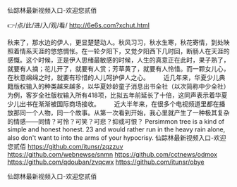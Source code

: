
仙踪林最新视频入口-欢迎您贰佰




👉/点/此/进/入/观/看/ http://6e6s.com?xchut.html




秋来了，那水边的伊人，更显楚楚动人。秋风习习，秋水生寒，秋花寄情，到处映照着情系天涯的悠悠惆怅。在一轮夕阳下，又觉夕阳西下几时回，断肠人在天涯的感慨。这个时候，正是伊人思绪最敏感的时候，人生的真意正在此时，果子熟了，就要有人摘；花儿开了，就要有人赏；芳草黄了，就要有人怜惜。而一颗女儿心，在秋意绵绵之时，就要有珍惜的人儿呵护伊人之心。
　　近几年来，华夏少儿典籍版权输入的种类越来越多，以华夏妙龄童子消息出书全社（以次简称中少全社）为例，客岁全社版权输入所有418项，比拟五年前延长了十倍，这同声表示着华夏少儿出书在渐渐被国际商场接收。
　　近大半年来，在很多个电视频道里都在播放那同一个人物，同一个故事。从第一次看到开始，我心里就产生了一种极其复杂的情感——同情？可怜？可笑？可悲？抑或可恨？
Persimmon tree is a kind of simple and honest honest.
23 and would rather run in the heavy rain alone, also don't want to into the arms of your hypocrisy.
仙踪林最新视频入口-欢迎您贰佰 https://github.com/itunsr/zqzzuv
https://github.com/webnewse/snmn
https://github.com/cctnews/odmox
https://github.com/qdouban/zvqcwx
https://github.com/itunsr/obye





仙踪林最新视频入口-欢迎您贰佰
